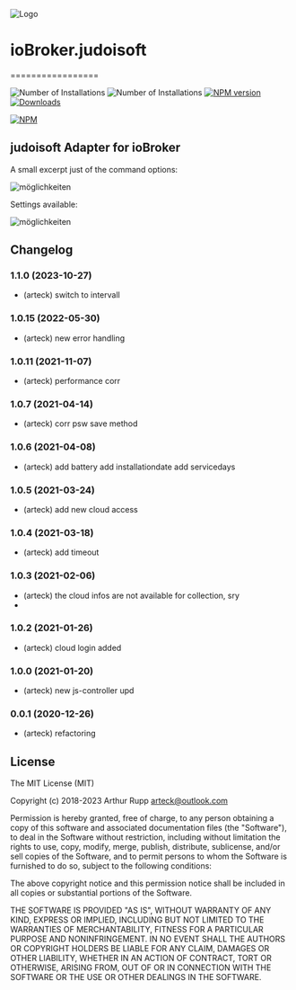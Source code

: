 ![Logo](admin/judo.png)
# ioBroker.judoisoft
=================

![Number of Installations](http://iobroker.live/badges/judoisoft-installed.svg) ![Number of Installations](http://iobroker.live/badges/judoisoft-stable.svg) [![NPM version](http://img.shields.io/npm/v/iobroker.judoisoft.svg)](https://www.npmjs.com/package/iobroker.judoisoft)
[![Downloads](https://img.shields.io/npm/dm/iobroker.judoisoft.svg)](https://www.npmjs.com/package/iobroker.judoisoft)


[![NPM](https://nodei.co/npm/iobroker.judoisoft.png?downloads=true)](https://nodei.co/npm/iobroker.judoisoft/)

 
judoisoft Adapter for ioBroker
------------------------------------------------------------------------------

A small excerpt just of the command options:

![möglichkeiten](https://github.com/arteck/iobroker.judoisoft/blob/master/doku/datenpunkte.png)

Settings available:

![möglichkeiten](https://github.com/arteck/iobroker.judoisoft/blob/master/doku/settings.png)



## Changelog
### 1.1.0 (2023-10-27)
* (arteck) switch to intervall

### 1.0.15 (2022-05-30) 
* (arteck) new error handling

### 1.0.11  (2021-11-07)
* (arteck) performance corr

### 1.0.7  (2021-04-14)
* (arteck) corr psw save method

### 1.0.6  (2021-04-08)
* (arteck) add battery 
           add installationdate
           add servicedays

### 1.0.5  (2021-03-24)
* (arteck) add new cloud access

### 1.0.4  (2021-03-18)
* (arteck) add timeout

### 1.0.3  (2021-02-06)
* (arteck) the cloud infos are not available for collection, sry 
*

### 1.0.2  (2021-01-26)
* (arteck) cloud login added

### 1.0.0  (2021-01-20)
* (arteck) new js-controller upd

### 0.0.1 (2020-12-26)
* (arteck) refactoring

## License
The MIT License (MIT)

Copyright (c) 2018-2023 Arthur Rupp arteck@outlook.com

Permission is hereby granted, free of charge, to any person obtaining a copy
of this software and associated documentation files (the "Software"), to deal
in the Software without restriction, including without limitation the rights
to use, copy, modify, merge, publish, distribute, sublicense, and/or sell
copies of the Software, and to permit persons to whom the Software is
furnished to do so, subject to the following conditions:

The above copyright notice and this permission notice shall be included in
all copies or substantial portions of the Software.

THE SOFTWARE IS PROVIDED "AS IS", WITHOUT WARRANTY OF ANY KIND, EXPRESS OR
IMPLIED, INCLUDING BUT NOT LIMITED TO THE WARRANTIES OF MERCHANTABILITY,
FITNESS FOR A PARTICULAR PURPOSE AND NONINFRINGEMENT. IN NO EVENT SHALL THE
AUTHORS OR COPYRIGHT HOLDERS BE LIABLE FOR ANY CLAIM, DAMAGES OR OTHER
LIABILITY, WHETHER IN AN ACTION OF CONTRACT, TORT OR OTHERWISE, ARISING FROM,
OUT OF OR IN CONNECTION WITH THE SOFTWARE OR THE USE OR OTHER DEALINGS IN
THE SOFTWARE.
